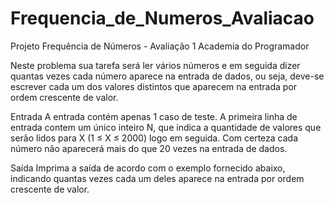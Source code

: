 # Frequencia_de_Numeros_Avaliacao
Projeto Frequência de Números - Avaliação 1 Academia do Programador

Neste problema sua tarefa será ler vários números e em seguida dizer quantas
vezes cada número aparece na entrada de dados, ou seja, deve-se escrever
cada um dos valores distintos que aparecem na entrada por ordem crescente
de valor.

Entrada
A entrada contém apenas 1 caso de teste. A primeira linha de entrada contem
um único inteiro N, que indica a quantidade de valores que serão lidos para X
(1 ≤ X ≤ 2000) logo em seguida. Com certeza cada número não aparecerá mais
do que 20 vezes na entrada de dados.

Saída
Imprima a saída de acordo com o exemplo fornecido abaixo, indicando quantas
vezes cada um deles aparece na entrada por ordem crescente de valor.

